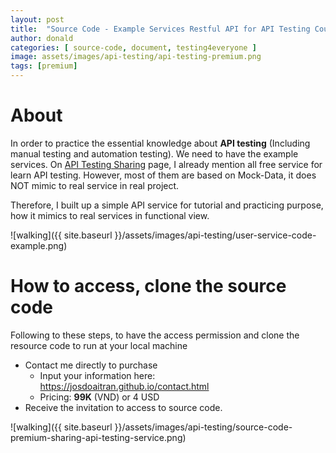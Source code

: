 ```yaml
---
layout: post
title:  "Source Code - Example Services Restful API for API Testing Course"
author: donald
categories: [ source-code, document, testing4everyone ]
image: assets/images/api-testing/api-testing-premium.png
tags: [premium]
---
```

# About

In order to practice the essential knowledge about **API testing** (Including manual testing and automation testing). We need to have the example services.
On [API Testing Sharing](https://josdoaitran.github.io/api-sharing-collection/) page, I already mention all free service for learn API testing. However, most of them are based on Mock-Data, it does NOT mimic to real service in real project.

Therefore, I built up a simple API service for tutorial and practicing purpose, how it mimics to real services in functional view.

![walking]({{ site.baseurl }}/assets/images/api-testing/user-service-code-example.png)

# How to access, clone the source code

Following to these steps, to have the access permission and clone the resource code to run at your local machine

- Contact me directly to purchase
    - Input your information here: https://josdoaitran.github.io/contact.html
    - Pricing: **99K** (VND) or 4 USD
- Receive the invitation to access to source code.

![walking]({{ site.baseurl }}/assets/images/api-testing/source-code-premium-sharing-api-testing-service.png)


